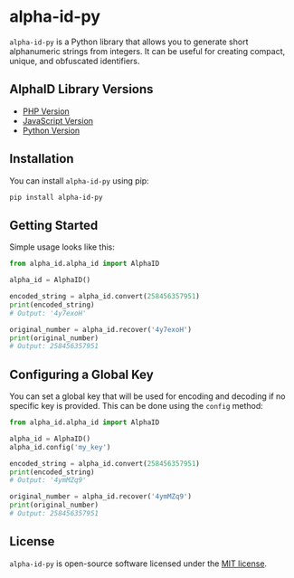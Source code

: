 # alpha-id-py

`alpha-id-py` is a Python library that allows you to generate short alphanumeric strings from integers. It can be useful for creating compact, unique, and obfuscated identifiers.

## AlphaID Library Versions

- [PHP Version](https://github.com/devknown/alpha-id)
- [JavaScript Version](https://github.com/devknown/alpha-id-js)
- [Python Version](https://github.com/devknown/alpha-id-py)

## Installation

You can install `alpha-id-py` using pip:

```bash
pip install alpha-id-py
```

## Getting Started

Simple usage looks like this:

```python
from alpha_id.alpha_id import AlphaID

alpha_id = AlphaID()

encoded_string = alpha_id.convert(258456357951)
print(encoded_string)
# Output: '4y7exoH'

original_number = alpha_id.recover('4y7exoH')
print(original_number)
# Output: 258456357951
```

## Configuring a Global Key

You can set a global key that will be used for encoding and decoding if no specific key is provided. This can be done using the `config` method:

```python
from alpha_id.alpha_id import AlphaID

alpha_id = AlphaID()
alpha_id.config('my_key')

encoded_string = alpha_id.convert(258456357951)
print(encoded_string)
# Output: '4ymMZq9'

original_number = alpha_id.recover('4ymMZq9')
print(original_number)
# Output: 258456357951
```

## License

`alpha-id-py` is open-source software licensed under the [MIT license](https://opensource.org/licenses/MIT).
